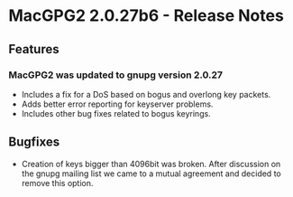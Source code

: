 MacGPG2 2.0.27b6 - Release Notes
================================

Features
--------

### MacGPG2 was updated to gnupg version 2.0.27

*  Includes a fix for a DoS based on bogus and overlong key packets.
*  Adds better error reporting for keyserver problems.
*  Includes other bug fixes related to bogus keyrings.

Bugfixes
--------

*  Creation of keys bigger than 4096bit was broken. After discussion on the gnupg mailing list we came to a mutual agreement and decided to remove this option.